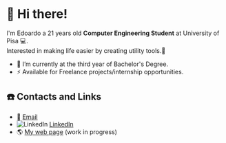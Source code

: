 # :wave: Hi there!
I'm Edoardo a 21 years old **Computer Engineering Student** at University of Pisa :computer:.\
Interested in making life easier by creating utility tools.:milky_way:

- :telescope: I’m currently at the third year of Bachelor's Degree.
- :zap:  Available for Freelance projects/internship opportunities.

## :phone: Contacts and Links
- :email: [Email](mailto:ruffoli99@gmail.com)
-  ![LinkedIn](https://i.stack.imgur.com/gVE0j.png) [LinkedIn](https://www.linkedin.com/in/edoardoruffoli)
- :earth_americas: [My web page](https://edoardoruffoli.github.io) (work in progress)
